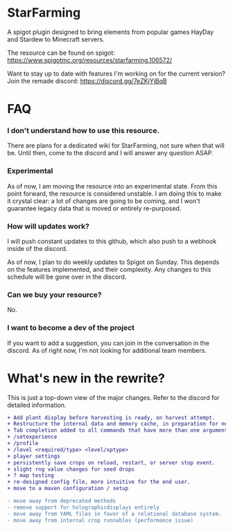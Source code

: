# StarFarming
A spigot plugin designed to bring elements from popular games HayDay and Stardew to Minecraft servers.

The resource can be found on spigot:
https://www.spigotmc.org/resources/starfarming.106572/

Want to stay up to date with features I'm working on for the current version? Join the remade discord:
https://discord.gg/7eZKjYjBqB



# FAQ

### I don't understand how to use this resource.
There are plans for a dedicated wiki for StarFarming, not sure when that will be. Until then, come to the discord and I will answer any question ASAP.

### Experimental
As of now, I am moving the resource into an experimental state. From this point forward, the resource is considered unstable. I am doing this to make it crystal clear: a lot of changes are going to be coming, and I won't guarantee legacy data that is moved or entirely re-purposed.

### How will updates work?
I will push constant updates to this github, which also push to a webhook inside of the discord.

As of now, I plan to do weekly updates to Spigot on Sunday. This depends on the features implemented, and their complexity. Any changes to this schedule will be gone over in the discord.

### Can we buy your resource?
No.

### I want to become a dev of the project
If you want to add a suggestion, you can join in the conversation in the discord. As of right now, I'm not looking for additional team members.

# What's new in the rewrite?

This is just a top-down view of the major changes. Refer to the discord for detailed information.
```diff
+ Add plant display before harvesting is ready, on harvest attempt.
+ Restructure the internal data and memory cache, in preparation for new features.
+ Tab completion added to all commands that have more than one argument.
+ /setexperience
+ /profile
+ /level <required/type> <level/xptype>
+ player settings
+ persistently save crops on reload, restart, or server stop event.
+ slight rng value changes for seed drops
+ ? map testing
+ re-designed config file, more intuitive for the end user.
+ move to a maven configuration / setup

- move away from deprecated methods
- remove support for holographicdisplays entirely
- move away from YAML files in favor of a relational database system.
- move away from internal crop runnables (performance issue)
```



